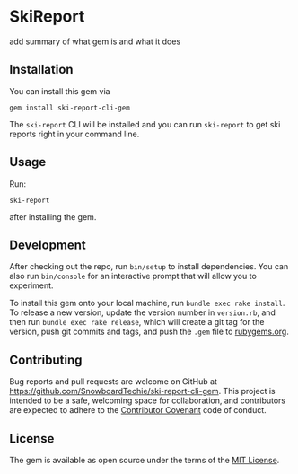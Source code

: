 # SkiReport

add summary of what gem is and what it does

## Installation

You can install this gem via 
```
gem install ski-report-cli-gem
```
The `ski-report` CLI will be installed and you can run `ski-report` to get ski reports right in your command line.

## Usage

Run: 
```
ski-report
``` 
after installing the gem.


## Development

After checking out the repo, run `bin/setup` to install dependencies. You can also run `bin/console` for an interactive prompt that will allow you to experiment.

To install this gem onto your local machine, run `bundle exec rake install`. To release a new version, update the version number in `version.rb`, and then run `bundle exec rake release`, which will create a git tag for the version, push git commits and tags, and push the `.gem` file to [rubygems.org](https://rubygems.org).

## Contributing

Bug reports and pull requests are welcome on GitHub at https://github.com/SnowboardTechie/ski-report-cli-gem. This project is intended to be a safe, welcoming space for collaboration, and contributors are expected to adhere to the [Contributor Covenant](http://contributor-covenant.org) code of conduct.


## License

The gem is available as open source under the terms of the [MIT License](http://opensource.org/licenses/MIT).

